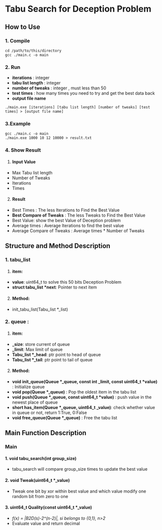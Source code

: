 # Tabu Search for Deception Problem
## How to Use
### 1. Compile
```
cd /path/to/this/directory
gcc ./main.c -o main
```
### 2. Run
* **iterations** : integer
* **tabu list length** : integer
* **number of tweaks** : integer , must less than 50
* **test times** : how many times you need to try and get the best data back
* **output file name**
```
./main.exe [iterations] [tabu list length] [number of tweaks] [test times] > [output file name]
```
### 3.Example
```
gcc ./main.c -o main
./main.exe 1000 10 12 10000 > result.txt
```

### 4. Show Result
1. #### Input Value
* Max Tabu list length
* Number of Tweaks
* Iterations
* Times
2. #### Result
* Best Times : The less Iterations to Find the Best Value
* **Best Compare of Tweaks** : The less Tweaks to Find the Best Value
* Best Value: show the best Value of Deception problem
* Average times : Average Iterations to find the best value
* Average Compare of Tweaks : Average times * Number of Tweaks


## Structure and Method Description
### 1. tabu_list
1. #### item:
* **value**: uint64_t to solve this 50 bits Deception Problem
* **struct tabu_list \*next**: Pointer to next item
2. #### Method:
* init_tabu_list(Tabu_list *_list)

### 2. queue :
1. #### item:
* **_size**: store current of queue 
* **_limit**: Max limit of queue
* **Tabu_list \*_head**: ptr point to head of queue
* **Tabu_list \*_tail**: ptr point to tail of queue

2. #### Method:
* **void init_queue(Queue \*_queue, const int _limit, const uint64_t \*value)** : Initialize queue
* **void pop(Queue \*_queue)** : Pop the oldest item in the tabu list
* **void push(Queue \*_queue, const uint64_t \*value)** : push value in the newest place of queue
* **short has_item(Queue \*_queue, uint64_t _value)**: check whether value in queue or not, return 1:True, 0:False
* **void free_queue(Queue \*_queue)** : Free the tabu list


## Main Function Description

### Main
#### 1. **void tabu_search(int group_size)**
* tabu_search will compare group_size times to update the best value
#### 2. **void Tweak(uint64_t \*_value)**
* Tweak one bit by xor within best value and which value modify one random bit from zero to one
#### 3. **uint64_t Quality(const uint64_t \*_value)**
* *f(x) = |B2D(s)-2^(n-2)|, si belongs to {0,1}, n>2*
* Evaluate value and return decimal
